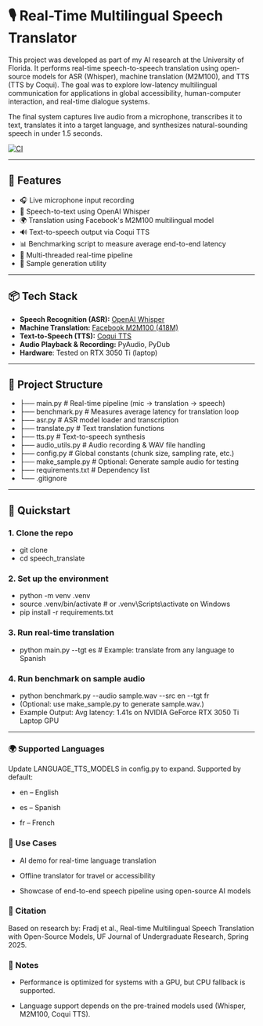 # 🎙️ Real-Time Multilingual Speech Translator

This project was developed as part of my AI research at the University of Florida. It performs real-time speech-to-speech translation using open-source models for ASR (Whisper), machine translation (M2M100), and TTS (TTS by Coqui). The goal was to explore low-latency multilingual communication for applications in global accessibility, human-computer interaction, and real-time dialogue systems.

The final system captures live audio from a microphone, transcribes it to text, translates it into a target language, and synthesizes natural-sounding speech in under 1.5 seconds.

[![CI](https://github.com/gebrilfradj/real-time-speech-translator/actions/workflows/ci.yml/badge.svg)](https://github.com/gebrilfradj/real-time-speech-translator/actions/workflows/ci.yml)

---

## 🚀 Features

- 🎧 Live microphone input recording
- 🧠 Speech-to-text using OpenAI Whisper
- 🌍 Translation using Facebook's M2M100 multilingual model
- 🔊 Text-to-speech output via Coqui TTS
- 📊 Benchmarking script to measure average end-to-end latency
- 🧵 Multi-threaded real-time pipeline
- 🧪 Sample generation utility

---

## 📦 Tech Stack

- **Speech Recognition (ASR):** [OpenAI Whisper](https://github.com/openai/whisper)
- **Machine Translation:** [Facebook M2M100 (418M)](https://huggingface.co/facebook/m2m100_418M)
- **Text-to-Speech (TTS):** [Coqui TTS](https://github.com/coqui-ai/TTS)
- **Audio Playback & Recording:** PyAudio, PyDub
- **Hardware**: Tested on RTX 3050 Ti (laptop)  


---

## 📂 Project Structure

- ├── main.py # Real-time pipeline (mic → translation → speech)
- ├── benchmark.py # Measures average latency for translation loop
- ├── asr.py # ASR model loader and transcription
- ├── translate.py # Text translation functions
- ├── tts.py # Text-to-speech synthesis
- ├── audio_utils.py # Audio recording & WAV file handling
- ├── config.py # Global constants (chunk size, sampling rate, etc.)
- ├── make_sample.py # Optional: Generate sample audio for testing
- ├── requirements.txt # Dependency list
- └── .gitignore

---

## 🧪 Quickstart

### 1. Clone the repo

- git clone
- cd speech_translate

### 2. Set up the environment

- python -m venv .venv
- source .venv/bin/activate  # or .venv\Scripts\activate on Windows
- pip install -r requirements.txt

### 3. Run real-time translation

- python main.py --tgt es   # Example: translate from any language to Spanish

### 4. Run benchmark on sample audio

- python benchmark.py --audio sample.wav --src en --tgt fr
- (Optional: use make_sample.py to generate sample.wav.)
- Example Output: Avg latency: 1.41s on NVIDIA GeForce RTX 3050 Ti Laptop GPU

---

### 🌍 Supported Languages
Update LANGUAGE_TTS_MODELS in config.py to expand.
Supported by default:

- en – English

- es – Spanish

- fr – French

### 🎯 Use Cases
- AI demo for real-time language translation

- Offline translator for travel or accessibility

- Showcase of end-to-end speech pipeline using open-source AI models

### 🧠 Citation
Based on research by:
Fradj et al., Real-time Multilingual Speech Translation with Open-Source Models,
UF Journal of Undergraduate Research, Spring 2025.

### 📌 Notes
- Performance is optimized for systems with a GPU, but CPU fallback is supported.

- Language support depends on the pre-trained models used (Whisper, M2M100, Coqui TTS).


